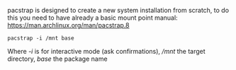pacstrap is designed to create a new system installation from scratch, to do this you need to have already a basic mount point 
manual: https://man.archlinux.org/man/pacstrap.8
```console
pacstrap -i /mnt base
```

Where *-i* is for interactive mode (ask confirmations), */mnt* the target directory, *base* the package name